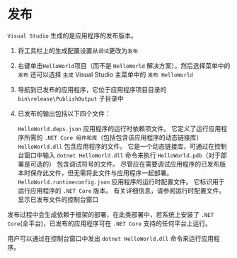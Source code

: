 发布
======

 `Visual Studio` 生成的是应用程序的发布版本。

1. 将工具栏上的生成配置设置从`调试`更改为`发布`
2. 右键单击`HelloWorld`项目（而不是 `HelloWorld` 解决方案），然后选择菜单中的`发布`
    还可以选择 `生成` Visual Studio 主菜单中的 `发布 HelloWorld`

3. 导航到已发布的应用程序，它位于应用程序项目目录的 `bin\release\PublishOutput` 子目录中
4. 已发布的输出包括以下四个文件：

    `HelloWorld.deps.json`
        应用程序的运行时依赖项文件。 它定义了运行应用程序所需的 `.NET Core 组件和库`（包括包含该应用程序的动态链接库）
    `HelloWorld.dll`
        包含应用程序的文件。 它是一个动态链接库，可通过在控制台窗口中输入 `dotnet HelloWorld.dll` 命令来执行
    `HelloWorld.pdb`（对于部署是可选的）
        包含调试符号的文件。 尽管应在需要调试应用程序的已发布版本时保存此文件，但无需将此文件与应用程序一起部署。
    `HelloWorld.runtimeconfig.json`
        应用程序的运行时配置文件。 它标识用于运行应用程序的 `.NET Core` 版本。 有关详细信息，请参阅运行时配置文件。
    显示已发布文件的控制台窗口

发布过程中会生成依赖于框架的部署，在此类部署中，若系统上安装了 `.NET Core`(全平台)，已发布的应用程序可在 `.NET Core` 支持的任何平台上运行。

用户可以通过在控制台窗口中发出 `dotnet HelloWorld.dll` 命令来运行应用程序。